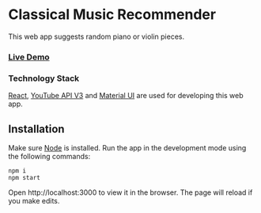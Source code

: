 # Classical Music Recommender

This web app suggests random piano or violin pieces.

### [Live Demo](https://classical-music-recommender.vercel.app/)

### Technology Stack

[React](https://reactjs.org/), [YouTube API V3](https://developers.google.com/youtube/v3) and [Material UI](https://material-ui.com/) are used for developing this web app.  

## Installation

Make sure [Node](https://nodejs.org/en/download/current/) is installed. Run the app in the development mode using the following commands:

```
npm i
npm start
```

Open http://localhost:3000 to view it in the browser.
The page will reload if you make edits.
